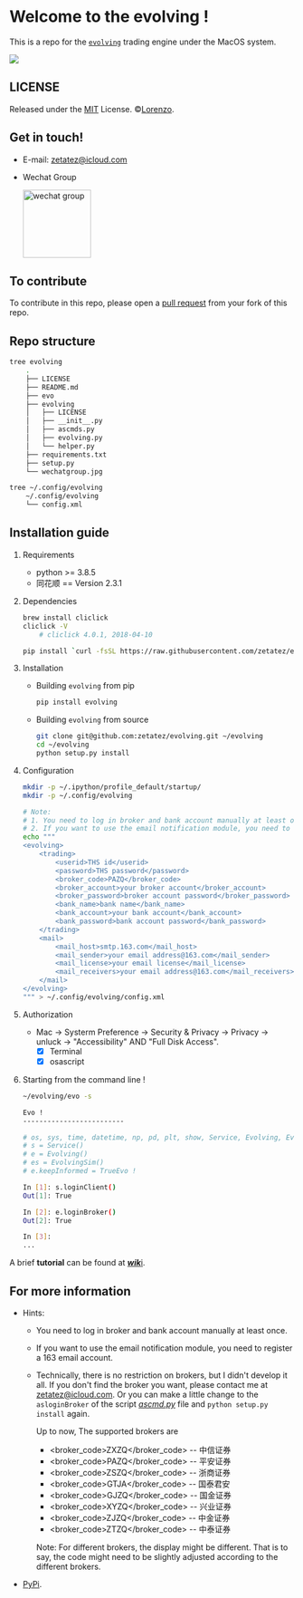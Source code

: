 # Welcome to the evolving !
This is a repo for the [`evolving`](https://github.com/zetatez/evolving) trading engine under the MacOS system.

<img src="http://latex.codecogs.com/gif.latex?S_T=S_0\int_Te^{r(t)}du"/>

## LICENSE
Released under the [MIT](./LICENSE) License. ©[Lorenzo](https://github.com/zetatez).

## Get in touch!

- E-mail: zetatez@icloud.com

- Wechat Group

    <img src="https://raw.githubusercontent.com/zetatez/evolving/main/wechatgroup.jpg" alt="wechat group" width="120" align="top" />

## To contribute
To contribute in this repo, please open a [pull request](https://help.github.com/articles/using-pull-requests/#fork--pull) from your fork of this repo.

## Repo structure
```bash
tree evolving
    .
    ├── LICENSE
    ├── README.md
    ├── evo
    ├── evolving
    │   ├── LICENSE
    │   ├── __init__.py
    │   ├── ascmds.py
    │   ├── evolving.py
    │   └── helper.py
    ├── requirements.txt
    ├── setup.py
    └── wechatgroup.jpg

tree ~/.config/evolving
    ~/.config/evolving
    └── config.xml
```

## Installation guide
1. Requirements
    - python >= 3.8.5
    - 同花顺 == Version 2.3.1

2. Dependencies
    ```bash
    brew install cliclick
    cliclick -V
        # cliclick 4.0.1, 2018-04-10

    pip install `curl -fsSL https://raw.githubusercontent.com/zetatez/evolving/main/requirements.txt`
    ```

3. Installation
   - Building `evolving` from pip
       ```bash
       pip install evolving
       ```

   - Building `evolving` from source
       ```bash
       git clone git@github.com:zetatez/evolving.git ~/evolving
       cd ~/evolving
       python setup.py install
       ```

4. Configuration
    ```bash
    mkdir -p ~/.ipython/profile_default/startup/
    mkdir -p ~/.config/evolving

    # Note:
    # 1. You need to log in broker and bank account manually at least once.
    # 2. If you want to use the email notification module, you need to register a 163 email account.
    echo """
    <evolving>
        <trading>
            <userid>THS id</userid>
            <password>THS password</password>
            <broker_code>PAZQ</broker_code>
            <broker_account>your broker account</broker_account>
            <broker_password>broker account password</broker_password>
            <bank_name>bank name</bank_name>
            <bank_account>your bank account</bank_account>
            <bank_password>bank account password</bank_password>
        </trading>
        <mail>
            <mail_host>smtp.163.com</mail_host>
            <mail_sender>your email address@163.com</mail_sender>
            <mail_license>your email license</mail_license>
            <mail_receivers>your email address@163.com</mail_receivers>
        </mail>
    </evolving>
    """ > ~/.config/evolving/config.xml
    ```

 5. Authorization
    - Mac -> Systerm Preference -> Security & Privacy -> Privacy -> unluck -> "Accessibility" AND "Full Disk Access".
        - [x] Terminal
        - [x] osascript

6. Starting from the command line !
    ```bash
    ~/evolving/evo -s

	Evo !
	-------------------------

	# os, sys, time, datetime, np, pd, plt, show, Service, Evolving, EvolvingSim, Msg, Mail, Logging were imported
	# s = Service()
	# e = Evolving()
	# es = EvolvingSim()
	# e.keepInformed = TrueEvo !

    In [1]: s.loginClient()
    Out[1]: True

    In [2]: e.loginBroker()
    Out[2]: True

    In [3]: 
    ...
	```
A brief **tutorial** can be found at [***wik***i](https://github.com/zetatez/evolving/wiki).

## For more information

- Hints:
    - You need to log in broker and bank account manually at least once.
    - If you want to use the email notification module, you need to register a 163 email account.
    - Technically, there is no restriction on brokers, but I didn't develop it all. If you don't find the broker you want, please contact me at zetatez@icloud.com.
        Or you can make a little change to the `asloginBroker` of the script [*ascmd.py*](https://github.com/zetatez/evolving/blob/main/evolving/ascmds.py) file and `python setup.py install` again.

        Up to now, The supported brokers are
        - <broker_code>ZXZQ</broker_code>       -- 中信证券
        - <broker_code>PAZQ</broker_code>       -- 平安证券
        - <broker_code>ZSZQ</broker_code>       -- 浙商证券
        - <broker_code>GTJA</broker_code>       -- 国泰君安
        - <broker_code>GJZQ</broker_code>       -- 国金证券
        - <broker_code>XYZQ</broker_code>       -- 兴业证券
        - <broker_code>ZJZQ</broker_code>       -- 中金证券
        - <broker_code>ZTZQ</broker_code>       -- 中泰证券

        Note: For different brokers, the display might be different. That is to say, the code might need to be slightly adjusted according to the different brokers.

- [PyPi](https://pypi.org/project/evolving/).

